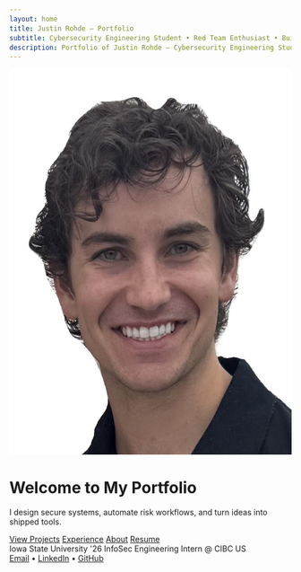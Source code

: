 ```yaml
---
layout: home
title: Justin Rohde — Portfolio
subtitle: Cybersecurity Engineering Student • Red Team Enthusiast • Builder
description: Portfolio of Justin Rohde — Cybersecurity Engineering Student 
---
```


<div class="hero">
  <img src="/assets/images/HEADSHOT.JPG" alt="Justin Rohde" class="profile-photo">
  <h1>Welcome to My Portfolio</h1>
  <p class="lead">I design secure systems, automate risk workflows, and turn ideas into shipped tools.</p>
  <div class="cta-row">
    <a class="btn btn-primary" href="/projects/">View Projects</a>
    <a class="btn btn-secondary" href="/experience/">Experience</a>
    <a class="btn btn-tertiary" href="/about/">About</a>
    <a class="btn btn-quaternary" href="/resume/">Resume</a>
  </div>
  <div class="meta">
    <span>Iowa State University '26</span>
    <span>InfoSec Engineering Intern @ CIBC US</span>
  </div>
  <div class="contact">
    <a href="mailto:Jrohde23@iastate.edu">Email</a>
    •
    <a href="https://www.linkedin.com/in/justin-rohde-150703228/">LinkedIn</a>
    •
    <a href="https://github.com/jrohde23">GitHub</a>
  </div>
</div>

